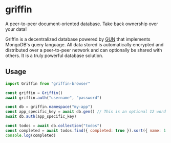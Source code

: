 # griffin

A peer-to-peer document-oriented database. Take back ownership over your data!

Griffin is a decentralized database powered by [GUN](https://github.com/amark/gun) that implements MongoDB's query language. All data stored is automatically encrypted and distributed over a peer-to-peer network and can optionally be shared with others. It is a truly powerful database solution.

## Usage

```js
import Griffin from "griffin-browser"

const griffin = Griffin()
await griffin.auth("username", "password")

const db = griffin.namespace("my-app")
const app_specific_key = await db.gen() // This is an optional 12 word mnemonic generated by the user
await db.auth(app_specific_key)

const todos = await db.collection("todos")
const completed = await todos.find({ completed: true }).sort({ name: 1 }).limit(10)
console.log(completed)
```
